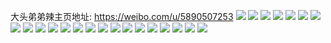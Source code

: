 大头弟弟辣主页地址: https://weibo.com/u/5890507253 
![](https://wx4.sinaimg.cn/mw2000/006qDY1vgy1h95rn2ei8yj30u00w143h.jpg) 
![](https://wx4.sinaimg.cn/mw2000/006qDY1vgy1h95rn35kwij30u0140agg.jpg) 
![](https://wx4.sinaimg.cn/mw2000/006qDY1vgy1h938skof5hj30u0140dlp.jpg) 
![](https://wx4.sinaimg.cn/mw2000/006qDY1vgy1h938sjxo87j30u0140dk7.jpg) 
![](https://wx4.sinaimg.cn/mw2000/006qDY1vgy1h8z1ffyn2tj30u00u0jxk.jpg) 
![](https://wx4.sinaimg.cn/mw2000/006qDY1vgy1h8z1fh017uj30u00u0ag0.jpg) 
![](https://wx4.sinaimg.cn/mw2000/006qDY1vgy1h8z1kzud1gj30u00u00ug.jpg) 
![](https://wx4.sinaimg.cn/mw2000/006qDY1vgy1h8z1rs4w4mj30u00u0108.jpg) 
![](https://wx4.sinaimg.cn/mw2000/006qDY1vgy1h8z1svwt2tj30u00u0jzn.jpg) 
![](https://wx4.sinaimg.cn/mw2000/006qDY1vgy1h8z1u04g7zj30u00u0454.jpg) 
![](https://wx4.sinaimg.cn/mw2000/006qDY1vgy1h8z1qnj5olj30u00u0q84.jpg) 
![](https://wx4.sinaimg.cn/mw2000/006qDY1vgy1h8z1pz0qwjj30u0140n31.jpg) 
![](https://wx4.sinaimg.cn/mw2000/006qDY1vgy1h8z1fhez4mj30u013zn3e.jpg) 
![](https://wx4.sinaimg.cn/mw2000/006qDY1vly1h8svmkzlslj30u0140wlf.jpg) 
![](https://wx4.sinaimg.cn/mw2000/006qDY1vly1h8svwnj2n2j30u0140458.jpg) 
![](https://wx4.sinaimg.cn/mw2000/006qDY1vly1h8svmll88wj30u0140agl.jpg) 
![](https://wx4.sinaimg.cn/mw2000/006qDY1vly1h8svxunggtj30my0w4adm.jpg) 
![](https://wx4.sinaimg.cn/mw2000/006qDY1vly1h7ktvse5ddj316b1rh1jo.jpg) 
![](https://wx4.sinaimg.cn/mw2000/006qDY1vly1h7fkbeaygij30u011vqae.jpg) 
![](https://wx4.sinaimg.cn/mw2000/006qDY1vly1h7fkbdowh7j30u0140add.jpg) 
![](https://wx4.sinaimg.cn/mw2000/006qDY1vly1h7fkbexecnj30u0140775.jpg) 
![](https://wx4.sinaimg.cn/mw2000/006qDY1vly1h7fkbfpyihj30u0140adw.jpg) 
![](https://wx4.sinaimg.cn/mw2000/006qDY1vly1h7d73dhmecj31o02801kx.jpg) 
